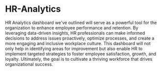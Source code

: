 # HR-Analytics
HR Analytics dashboard we've outlined will serve as a powerful tool for the organization to enhance employee performance and retention. By leveraging data-driven insights, HR professionals can make informed decisions to address issues proactively, optimize processes, and create a more engaging and inclusive workplace culture. This dashboard will not only help in identifying areas for improvement but also enable HR to implement targeted strategies to foster employee satisfaction, growth, and loyalty. Ultimately, the goal is to cultivate a thriving workforce that drives organizational success.
